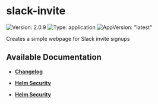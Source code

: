 # slack-invite

![Version: 2.0.9](https://img.shields.io/badge/Version-2.0.9-informational?style=flat-square) ![Type: application](https://img.shields.io/badge/Type-application-informational?style=flat-square) ![AppVersion: "latest"](https://img.shields.io/badge/AppVersion-"latest"-informational?style=flat-square)

Creates a simple webpage for Slack invite signups

## Available Documentation

- [**Changelog**](CHANGELOG)

- [**Helm Security**](container-security)

- [**Helm Security**](helm-security)

